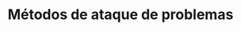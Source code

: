 ---
title: "Métodos de ataque de problemas"
layout: archive_no_books
urlname: metodos-de-ataque-de-problemas
altname: ¿Cómo hago esa cosa?
---